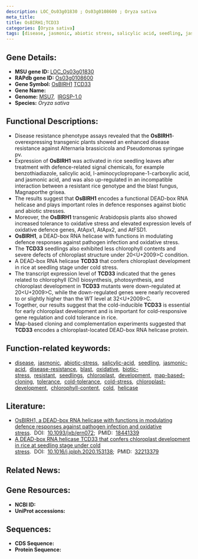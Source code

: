 ```yaml
---
description: LOC_Os03g01830 ; Os03g0108600 ; Oryza sativa
meta_title:
title: OsBIRH1;TCD33
categories: [Oryza sativa]
tags: [disease, jasmonic, abiotic stress, salicylic acid, seedling, jasmonic acid, disease resistance, blast, oxidative, biotic stress, resistant, seedlings, chloroplast, development, map-based cloning, tolerance, cold tolerance, cold stress, chloroplast development, chlorophyll content, cold, helicase]
---
```


## Gene Details:
- **MSU gene ID:** [LOC_Os03g01830](http://rice.uga.edu/cgi-bin/ORF_infopage.cgi?orf=LOC_Os03g01830)  
- **RAPdb gene ID:** [Os03g0108600](https://rapdb.dna.affrc.go.jp/locus/?name=Os03g0108600)  
- **Gene Symbol:** <u>OsBIRH1</u>&nbsp;<u>TCD33</u>
- **Gene Name:**
- **Genome:**  [MSU7](http://rice.uga.edu/),&nbsp;&nbsp;[IRGSP-1.0](https://rapdb.dna.affrc.go.jp/download/irgsp1.html)
- **Species:** *Oryza sativa*

## Functional Descriptions:
   - Disease resistance phenotype assays revealed that the **OsBIRH1**-overexpressing transgenic plants showed an enhanced disease resistance against Alternaria brassicicola and Pseudomonas syringae pv.
   - Expression of **OsBIRH1** was activated in rice seedling leaves after treatment with defence-related signal chemicals, for example benzothiadiazole, salicylic acid, l-aminocyclopropane-1-carboxylic acid, and jasmonic acid, and was also up-regulated in an incompatible interaction between a resistant rice genotype and the blast fungus, Magnaporthe grisea.
   - The results suggest that **OsBIRH1** encodes a functional DEAD-box RNA helicase and plays important roles in defence responses against biotic and abiotic stresses.
   - Moreover, the **OsBIRH1** transgenic Arabidopsis plants also showed increased tolerance to oxidative stress and elevated expression levels of oxidative defence genes, AtApx1, AtApx2, and AtFSD1.
   - **OsBIRH1**, a DEAD-box RNA helicase with functions in modulating defence responses against pathogen infection and oxidative stress.
   - The **TCD33** seedlings also exhibited less chlorophyll contents and severe defects of chloroplast structure under 20<U+2009><a1><e3>C condition.
   - A DEAD-box RNA helicase **TCD33** that confers chloroplast development in rice at seedling stage under cold stress.
   - The transcript expression level of **TCD33** indicated that the genes related to chlorophyll (Chl) biosynthesis, photosynthesis, and chloroplast development in **TCD33** mutants were down-regulated at 20<U+2009><a1><e3>C, while the down-regulated genes were nearly recovered to or slightly higher than the WT level at 32<U+2009><a1><e3>C.
   - Together, our results suggest that the cold-inducible **TCD33** is essential for early chloroplast development and is important for cold-responsive gene regulation and cold tolerance in rice.
   - Map-based cloning and complementation experiments suggested that **TCD33** encodes a chloroplast-located DEAD-box RNA helicase protein.

## Function-related keywords:
   - [disease](/tags/disease/),&nbsp;&nbsp;[jasmonic](/tags/jasmonic/),&nbsp;&nbsp;[abiotic-stress](/tags/abiotic-stress/),&nbsp;&nbsp;[salicylic-acid](/tags/salicylic-acid/),&nbsp;&nbsp;[seedling](/tags/seedling/),&nbsp;&nbsp;[jasmonic-acid](/tags/jasmonic-acid/),&nbsp;&nbsp;[disease-resistance](/tags/disease-resistance/),&nbsp;&nbsp;[blast](/tags/blast/),&nbsp;&nbsp;[oxidative](/tags/oxidative/),&nbsp;&nbsp;[biotic-stress](/tags/biotic-stress/),&nbsp;&nbsp;[resistant](/tags/resistant/),&nbsp;&nbsp;[seedlings](/tags/seedlings/),&nbsp;&nbsp;[chloroplast](/tags/chloroplast/),&nbsp;&nbsp;[development](/tags/development/),&nbsp;&nbsp;[map-based-cloning](/tags/map-based-cloning/),&nbsp;&nbsp;[tolerance](/tags/tolerance/),&nbsp;&nbsp;[cold-tolerance](/tags/cold-tolerance/),&nbsp;&nbsp;[cold-stress](/tags/cold-stress/),&nbsp;&nbsp;[chloroplast-development](/tags/chloroplast-development/),&nbsp;&nbsp;[chlorophyll-content](/tags/chlorophyll-content/),&nbsp;&nbsp;[cold](/tags/cold/),&nbsp;&nbsp;[helicase](/tags/helicase/)

## Literature:
   - [OsBIRH1, a DEAD-box RNA helicase with functions in modulating defence responses against pathogen infection and oxidative stress](https://www.doi.org/10.1093/jxb/ern072).&nbsp;&nbsp;DOI:&nbsp;&nbsp;[10.1093/jxb/ern072](https://www.doi.org/10.1093/jxb/ern072);&nbsp;&nbsp;PMID:&nbsp;&nbsp;[18441339](https://pubmed.ncbi.nlm.nih.gov/18441339/)
   - [A DEAD-box RNA helicase TCD33 that confers chloroplast development in rice at seedling stage under cold stress](https://www.doi.org/10.1016/j.jplph.2020.153138).&nbsp;&nbsp;DOI:&nbsp;&nbsp;[10.1016/j.jplph.2020.153138](https://www.doi.org/10.1016/j.jplph.2020.153138);&nbsp;&nbsp;PMID:&nbsp;&nbsp;[32213379](https://pubmed.ncbi.nlm.nih.gov/32213379/)

## Related News:

## Gene Resources:
- **NCBI ID:**  []()
- **UniProt accessions:** [](https://www.uniprot.org/uniprotkb//entry)

## Sequences:
- **CDS Sequence:**
- **Protein Sequence:**
